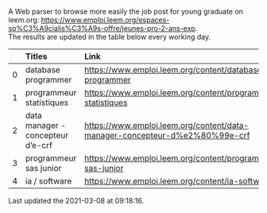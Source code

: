 A Web parser to browse more easily the job post for young graduate on leem.org: https://www.emploi.leem.org/espaces-sp%C3%A9cialis%C3%A9s-offre/jeunes-pro-2-ans-exp.  
The results are updated in the table below every working day.  


|    | Titles                            | Link                                                                        |   Department |   Consulted |
|---:|:----------------------------------|:----------------------------------------------------------------------------|-------------:|------------:|
|  0 | database programmer               | https://www.emploi.leem.org/content/database-programmer                     |           92 |        2628 |
|  1 | programmeur statistiques          | https://www.emploi.leem.org/content/programmeur-statistiques                |           92 |        3018 |
|  2 | data manager - concepteur d’e-crf | https://www.emploi.leem.org/content/data-manager-concepteur-d%e2%80%99e-crf |           75 |          56 |
|  3 | programmeur sas junior            | https://www.emploi.leem.org/content/programmeur-sas-junior                  |           75 |         279 |
|  4 | ia / software                     | https://www.emploi.leem.org/content/ia-software                             |           75 |        1207 |
  
Last updated the 2021-03-08 at 09:18:16.
